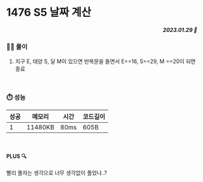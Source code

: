 # 1476 S5 날짜 계산
##### <p align="right"> 2023.01.29 📆 </p>


### 👩‍🏫 풀이
1. 지구 E, 태양 S, 달 M이 있으면 반복문을 돌면서 E==16, S==29, M ==20이 되면 종료

<br>

### ⏱️ 성능
<!-- 테이블 -->
성공 |메모리 | 시간 | 코드길이
---|---|---|---|
1|11480KB|80ms|605B

<br>

#### PLUS 🔍
빨리 풀자는 생각으로 너무 생각없이 풀었나..?
